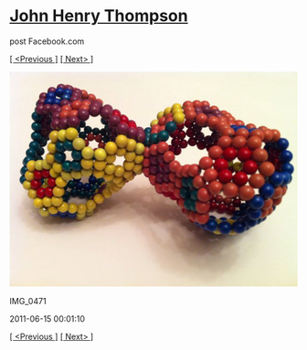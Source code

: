 # [John Henry Thompson](../README.md)
post Facebook.com

[[ <Previous ]](2011-06-15-11.md) [[ Next> ]](2011-06-09-1.md)

[![](../media/2011-06-15/Magnetic-Balls-IMG_0471.jpg)](../README.md)

IMG_0471

2011-06-15 00:01:10

[[ <Previous ]](2011-06-15-11.md) [[ Next> ]](2011-06-09-1.md)